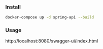 
### Install

```bash
docker-compose up -d spring-api --build
```

### Usage

http://localhost:8080/swagger-ui/index.html
